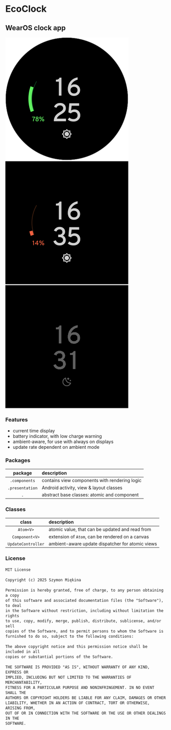# EcoClock

## WearOS clock app

![screenshot1](./sshot1.png)
![screenshot2](./sshot2.png)
![screenshot3](./sshot3.png)

### Features

- current time display
- battery indicator, with low charge warning
- ambient-aware, for use with always on displays
- update rate dependent on ambient mode

### Packages

|     package     | description                                   |
|:---------------:|:----------------------------------------------|
|  `.components`  | contains view components with rendering logic |
| `.presentation` | Android activity, view & layout classes       |
|       `.`       | abstract base classes: atomic and component   |

### Classes

|       class        | description                                      |
|:------------------:|:-------------------------------------------------|
|     `Atom<V>`      | atomic value, that can be updated and read from  |
|   `Component<V>`   | extension of `Atom`, can be rendered on a canvas |
| `UpdateController` | ambient-aware update dispatcher for atomic views |

### License

```
MIT License

Copyright (c) 2025 Szymon Miękina

Permission is hereby granted, free of charge, to any person obtaining a copy
of this software and associated documentation files (the "Software"), to deal
in the Software without restriction, including without limitation the rights
to use, copy, modify, merge, publish, distribute, sublicense, and/or sell
copies of the Software, and to permit persons to whom the Software is
furnished to do so, subject to the following conditions:

The above copyright notice and this permission notice shall be included in all
copies or substantial portions of the Software.

THE SOFTWARE IS PROVIDED "AS IS", WITHOUT WARRANTY OF ANY KIND, EXPRESS OR
IMPLIED, INCLUDING BUT NOT LIMITED TO THE WARRANTIES OF MERCHANTABILITY,
FITNESS FOR A PARTICULAR PURPOSE AND NONINFRINGEMENT. IN NO EVENT SHALL THE
AUTHORS OR COPYRIGHT HOLDERS BE LIABLE FOR ANY CLAIM, DAMAGES OR OTHER
LIABILITY, WHETHER IN AN ACTION OF CONTRACT, TORT OR OTHERWISE, ARISING FROM,
OUT OF OR IN CONNECTION WITH THE SOFTWARE OR THE USE OR OTHER DEALINGS IN THE
SOFTWARE.
```